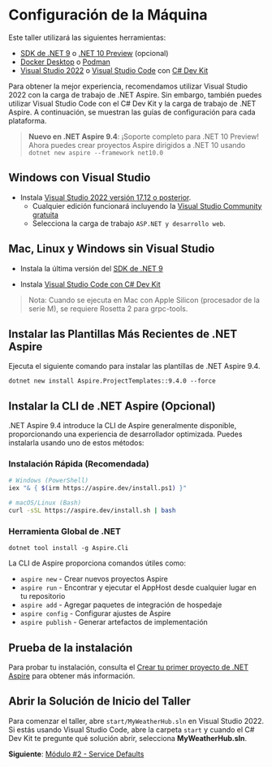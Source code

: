 # Configuración de la Máquina

Este taller utilizará las siguientes herramientas:

- [SDK de .NET 9](https://get.dot.net/9) o [.NET 10 Preview](https://get.dot.net/10) (opcional)
- [Docker Desktop](https://docs.docker.com/engine/install/) o [Podman](https://podman.io/getting-started/installation)
- [Visual Studio 2022](https://visualstudio.microsoft.com/vs/) o [Visual Studio Code](https://code.visualstudio.com/) con [C# Dev Kit](https://code.visualstudio.com/docs/csharp/get-started)

Para obtener la mejor experiencia, recomendamos utilizar Visual Studio 2022 con la carga de trabajo de .NET Aspire. Sin embargo, también puedes utilizar Visual Studio Code con el C# Dev Kit y la carga de trabajo de .NET Aspire. A continuación, se muestran las guías de configuración para cada plataforma.

> **Nuevo en .NET Aspire 9.4**: ¡Soporte completo para .NET 10 Preview! Ahora puedes crear proyectos Aspire dirigidos a .NET 10 usando `dotnet new aspire --framework net10.0`

## Windows con Visual Studio

- Instala [Visual Studio 2022 versión 17.12 o posterior](https://visualstudio.microsoft.com/vs/).
  - Cualquier edición funcionará incluyendo la [Visual Studio Community gratuita](https://visualstudio.microsoft.com/free-developer-offers/)
  - Selecciona la carga de trabajo `ASP.NET y desarrollo web`.

## Mac, Linux y Windows sin Visual Studio

- Instala la última versión del [SDK de .NET 9](https://get.dot.net/9?cid=eshop)

- Instala [Visual Studio Code con C# Dev Kit](https://code.visualstudio.com/docs/csharp/get-started)

> Nota: Cuando se ejecuta en Mac con Apple Silicon (procesador de la serie M), se requiere Rosetta 2 para grpc-tools.

## Instalar las Plantillas Más Recientes de .NET Aspire

Ejecuta el siguiente comando para instalar las plantillas de .NET Aspire 9.4.

```cli
dotnet new install Aspire.ProjectTemplates::9.4.0 --force
```

## Instalar la CLI de .NET Aspire (Opcional)

.NET Aspire 9.4 introduce la CLI de Aspire generalmente disponible, proporcionando una experiencia de desarrollador optimizada. Puedes instalarla usando uno de estos métodos:

### Instalación Rápida (Recomendada)
```bash
# Windows (PowerShell)
iex "& { $(irm https://aspire.dev/install.ps1) }"

# macOS/Linux (Bash)
curl -sSL https://aspire.dev/install.sh | bash
```

### Herramienta Global de .NET
```cli
dotnet tool install -g Aspire.Cli
```

La CLI de Aspire proporciona comandos útiles como:
- `aspire new` - Crear nuevos proyectos Aspire
- `aspire run` - Encontrar y ejecutar el AppHost desde cualquier lugar en tu repositorio
- `aspire add` - Agregar paquetes de integración de hospedaje
- `aspire config` - Configurar ajustes de Aspire
- `aspire publish` - Generar artefactos de implementación

## Prueba de la instalación

Para probar tu instalación, consulta el [Crear tu primer proyecto de .NET Aspire](https://learn.microsoft.com/dotnet/aspire/get-started/build-your-first-aspire-app) para obtener más información.

## Abrir la Solución de Inicio del Taller

Para comenzar el taller, abre `start/MyWeatherHub.sln` en Visual Studio 2022. Si estás usando Visual Studio Code, abre la carpeta `start` y cuando el C# Dev Kit te pregunte qué solución abrir, selecciona **MyWeatherHub.sln**.

**Siguiente**: [Módulo #2 - Service Defaults](2-servicedefaults.md)


